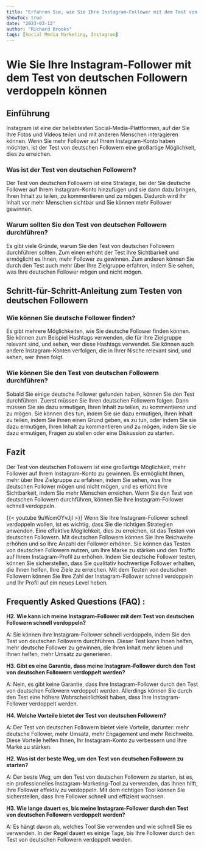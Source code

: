 ```yaml
---
title: "Erfahren Sie, wie Sie Ihre Instagram-Follower mit dem Test von deutschen Followern schnell verdoppeln können!"
ShowToc: true 
date: "2023-03-12"
author: "Richard Brooks" 
tags: [Social Media Marketing, Instagram]
---
```

# Wie Sie Ihre Instagram-Follower mit dem Test von deutschen Followern verdoppeln können

## Einführung

Instagram ist eine der beliebtesten Social-Media-Plattformen, auf der Sie Ihre Fotos und Videos teilen und mit anderen Menschen interagieren können. Wenn Sie mehr Follower auf Ihrem Instagram-Konto haben möchten, ist der Test von deutschen Followern eine großartige Möglichkeit, dies zu erreichen.

### Was ist der Test von deutschen Followern?

Der Test von deutschen Followern ist eine Strategie, bei der Sie deutsche Follower auf Ihrem Instagram-Konto hinzufügen und sie dann dazu bringen, Ihren Inhalt zu teilen, zu kommentieren und zu mögen. Dadurch wird Ihr Inhalt vor mehr Menschen sichtbar und Sie können mehr Follower gewinnen.

### Warum sollten Sie den Test von deutschen Followern durchführen?

Es gibt viele Gründe, warum Sie den Test von deutschen Followern durchführen sollten. Zum einen erhöht der Test Ihre Sichtbarkeit und ermöglicht es Ihnen, mehr Follower zu gewinnen. Zum anderen können Sie durch den Test auch mehr über Ihre Zielgruppe erfahren, indem Sie sehen, was Ihre deutschen Follower mögen und nicht mögen.

## Schritt-für-Schritt-Anleitung zum Testen von deutschen Followern

### Wie können Sie deutsche Follower finden?

Es gibt mehrere Möglichkeiten, wie Sie deutsche Follower finden können. Sie können zum Beispiel Hashtags verwenden, die für Ihre Zielgruppe relevant sind, und sehen, wer diese Hashtags verwendet. Sie können auch andere Instagram-Konten verfolgen, die in Ihrer Nische relevant sind, und sehen, wer ihnen folgt.

### Wie können Sie den Test von deutschen Followern durchführen?

Sobald Sie einige deutsche Follower gefunden haben, können Sie den Test durchführen. Zuerst müssen Sie Ihren deutschen Followern folgen. Dann müssen Sie sie dazu ermutigen, Ihren Inhalt zu teilen, zu kommentieren und zu mögen. Sie können dies tun, indem Sie sie dazu ermutigen, Ihren Inhalt zu teilen, indem Sie ihnen einen Grund geben, es zu tun, oder indem Sie sie dazu ermutigen, Ihren Inhalt zu kommentieren und zu mögen, indem Sie sie dazu ermutigen, Fragen zu stellen oder eine Diskussion zu starten.

## Fazit

Der Test von deutschen Followern ist eine großartige Möglichkeit, mehr Follower auf Ihrem Instagram-Konto zu gewinnen. Es ermöglicht Ihnen, mehr über Ihre Zielgruppe zu erfahren, indem Sie sehen, was Ihre deutschen Follower mögen und nicht mögen, und es erhöht Ihre Sichtbarkeit, indem Sie mehr Menschen erreichen. Wenn Sie den Test von deutschen Followern durchführen, können Sie Ihre Instagram-Follower schnell verdoppeln.

{{< youtube 9uWcmOYvJjI >}} 
Wenn Sie Ihre Instagram-Follower schnell verdoppeln wollen, ist es wichtig, dass Sie die richtigen Strategien anwenden. Eine effektive Möglichkeit, dies zu erreichen, ist das Testen von deutschen Followern. Mit deutschen Followern können Sie Ihre Reichweite erhöhen und so Ihre Anzahl der Follower erhöhen. Sie können das Testen von deutschen Followern nutzen, um Ihre Marke zu stärken und den Traffic auf Ihrem Instagram-Profil zu erhöhen. Indem Sie deutsche Follower testen, können Sie sicherstellen, dass Sie qualitativ hochwertige Follower erhalten, die Ihnen helfen, Ihre Ziele zu erreichen. Mit dem Testen von deutschen Followern können Sie Ihre Zahl der Instagram-Follower schnell verdoppeln und Ihr Profil auf ein neues Level heben.

## Frequently Asked Questions (FAQ) :
**H2. Wie kann ich meine Instagram-Follower mit dem Test von deutschen Followern schnell verdoppeln?**

A: Sie können Ihre Instagram-Follower schnell verdoppeln, indem Sie den Test von deutschen Followern durchführen. Dieser Test kann Ihnen helfen, mehr deutsche Follower zu gewinnen, die Ihren Inhalt mehr lieben und Ihnen helfen, mehr Umsatz zu generieren.

**H3. Gibt es eine Garantie, dass meine Instagram-Follower durch den Test von deutschen Followern verdoppelt werden?**

A: Nein, es gibt keine Garantie, dass Ihre Instagram-Follower durch den Test von deutschen Followern verdoppelt werden. Allerdings können Sie durch den Test eine höhere Wahrscheinlichkeit haben, dass Ihre Instagram-Follower verdoppelt werden.

**H4. Welche Vorteile bietet der Test von deutschen Followern?**

A: Der Test von deutschen Followern bietet viele Vorteile, darunter: mehr deutsche Follower, mehr Umsatz, mehr Engagement und mehr Reichweite. Diese Vorteile helfen Ihnen, Ihr Instagram-Konto zu verbessern und Ihre Marke zu stärken.

**H2. Was ist der beste Weg, um den Test von deutschen Followern zu starten?**

A: Der beste Weg, um den Test von deutschen Followern zu starten, ist es, ein professionelles Instagram-Marketing-Tool zu verwenden, das Ihnen hilft, Ihre Follower effektiv zu verdoppeln. Mit dem richtigen Tool können Sie sicherstellen, dass Ihre Follower schnell und effizient wachsen.

**H3. Wie lange dauert es, bis meine Instagram-Follower durch den Test von deutschen Followern verdoppelt werden?**

A: Es hängt davon ab, welches Tool Sie verwenden und wie schnell Sie es verwenden. In der Regel dauert es einige Tage, bis Ihre Follower durch den Test von deutschen Followern verdoppelt werden.


